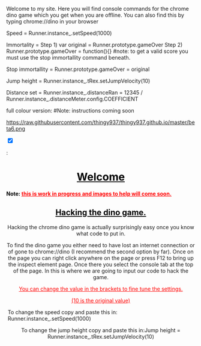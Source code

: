 Welcome to my site. Here you will find console commands for the chrome dino game which you get when you are offline. You can also find this by typing chrome://dino in your browser


Speed = Runner.instance_.setSpeed(1000)

Immortality = Step 1) var original = Runner.prototype.gameOver     Step 2) Runner.prototype.gameOver = function(){}
#note: to get a valid score you must use the stop immortallity command beneath.

Stop immortallity = Runner.prototype.gameOver = original

Jump height = Runner.instance_.tRex.setJumpVelocity(10)

Distance set = Runner.instance_.distanceRan = 12345 / Runner.instance_.distanceMeter.config.COEFFICIENT

full colour version: #Note: instructions coming soon

https://raw.githubusercontent.com/thingy937/thingy937.github.io/master/beta6.png

<div class="onoffswitch">
    <input type="checkbox" name="onoffswitch" class="onoffswitch-checkbox" id="myonoffswitch" checked>
    <label class="onoffswitch-label" for="myonoffswitch">
        <span class="onoffswitch-inner"></span>
        <span class="onoffswitch-switch"></span>
    </label>
</div>

<p>:</p>
<!-- #######  DON'T GO LOOKING WHERE YOUR NOT MEANT TO. #########-->
<h1 style="color: #5e9ca0; text-align: center;"><span style="color: #000000;"><strong><span style="text-decoration: underline;">Welcome</span></strong></span></h1>
<p><span style="color: #000000;"><strong>Note: <span style="text-decoration: underline;"><span style="color: #ff0000; text-decoration: underline;">this is work in progress and images to help will come soon.</span></span></strong></span></p>
<h2 style="color: #2e6c80; text-align: center;"><span style="color: #000000;"><strong><span style="text-decoration: underline;">Hacking the dino game.</span></strong></span></h2>
<p style="text-align: center;">Hacking the chrome dino game is actually surprisingly easy once you know what code to put in.</p>
<p style="text-align: center;">To find the dino game you either need to have lost an internet connection or of gone to chrome://dino (I recommend the second option by far). Once on the page you can right click anywhere on the page or press F12 to bring up the inspect element page. Once there you select the console tab at the top of the page. In this is where we are going to input our code to hack the game.</p>
<p style="text-align: center;"><span style="text-decoration: underline;"><span style="color: #ff0000; text-decoration: underline;">You can change the value in the brackets to fine tune the settings. </span></span></p>
<p style="text-align: center;"><span style="text-decoration: underline;"><span style="color: #ff0000; text-decoration: underline;">(10 is the original value)</span></span></p>
<p>&nbsp;To change the speed copy and paste this in:&nbsp; &nbsp;Runner.instance_.setSpeed(1000)</p>
<p style="text-align: center;">To change the jump height copy and paste this in:Jump height = Runner.instance_.tRex.setJumpVelocity(10)</p>
<p>&nbsp;</p>
<p style="text-align: center;">&nbsp;</p>
<p style="text-align: center;">&nbsp;</p>
<p style="text-align: center;"><strong>&nbsp;</strong></p>
